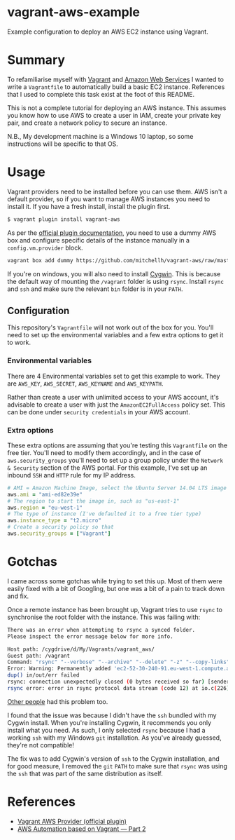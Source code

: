 # vagrant-aws-example
Example configuration to deploy an AWS EC2 instance using Vagrant.

# Summary
To refamiliarise myself with [Vagrant](https://www.vagrantup.com/) and [Amazon Web Services](https://aws.amazon.com/) I wanted to write a `Vagrantfile` to automatically build a basic EC2 instance. References that I used to complete this task exist at the foot of this README.

This is not a complete tutorial for deploying an AWS instance. This assumes you know how to use AWS to create a user in IAM, create your private key pair, and create a network policy to secure an instance.

N.B., My development machine is a Windows 10 laptop, so some instructions will be specific to that OS.

# Usage
Vagrant providers need to be installed before you can use them. AWS isn't a default provider, so if you want to manage AWS instances you need to install it. If you have a fresh install, install the plugin first.

```bash
$ vagrant plugin install vagrant-aws
```

As per the [official plugin documentation](https://github.com/mitchellh/vagrant-aws), you need to use a dummy AWS box and configure specific details of the instance manually in a `config.vm.provider` block.

```bash
vagrant box add dummy https://github.com/mitchellh/vagrant-aws/raw/master/dummy.box
```

If you're on windows, you will also need to install [Cygwin](https://www.cygwin.com/install.html). This is because the default way of mounting the `/vagrant` folder is using `rsync`. Install `rsync` and `ssh` and make sure the relevant `bin` folder is in your `PATH`.

## Configuration
This repository's `Vagrantfile` will not work out of the box for you. You'll need to set up the environmental variables and a few extra options to get it to work.

### Environmental variables
There are 4 Environmental variables set to get this example to work. They are `AWS_KEY`, `AWS_SECRET`, `AWS_KEYNAME` and `AWS_KEYPATH`.

Rather than create a user with unlimited access to your AWS account, it's advisable to create a user with just the `AmazonEC2FullAccess` policy set. This can be done under `security credentials` in your AWS account.

### Extra options
These extra options are assuming that you're testing this `Vagrantfile` on the free tier. You'll need to modify them accordingly, and in the case of `aws.security_groups` you'll need to set up a group policy under the `Network & Security` section of the AWS portal. For this example, I've set up an inbound `SSH` and `HTTP` rule for my IP address.

```ruby
# AMI = Amazon Machine Image, select the Ubuntu Server 14.04 LTS image for your region
aws.ami = "ami-ed82e39e"
# The region to start the image in, such as "us-east-1"
aws.region = "eu-west-1"
# The type of instance (I've defaulted it to a free tier type)
aws.instance_type = "t2.micro"
# Create a security policy so that
aws.security_groups = ["Vagrant"]
```

# Gotchas
I came across some gotchas while trying to set this up. Most of them were easily fixed with a bit of Googling, but one was a bit of a pain to track down and fix.

Once a remote instance has been brought up, Vagrant tries to use `rsync` to synchronise the root folder with the instance. This was failing with:

```bash
There was an error when attempting to rsync a synced folder.
Please inspect the error message below for more info.

Host path: /cygdrive/d/My/Vagrants/vagrant_aws/
Guest path: /vagrant
Command: "rsync" "--verbose" "--archive" "--delete" "-z" "--copy-links" "--chmod=ugo=rwX" "--no-perms" "--no-owner" "--no-group" "--rsync-path" "sudo rsync" "-e" "ssh -p 22 -o StrictHostKeyChecking=no -o IdentitiesOnly=true -o UserKnownHostsFile=/dev/null -i 'D:/My/Vagrants/id_rsa'" "--exclude" ".vagrant/" "/cygdrive/d/My/Vagrants/vagrant_aws/" "ubuntu@ec2-52-30-240-91.eu-west-1.compute.amazonaws.com:/vagrant"
Error: Warning: Permanently added 'ec2-52-30-240-91.eu-west-1.compute.amazonaws.com,52.30.240.91' (ECDSA) to the list of known hosts.
dup() in/out/err failed
rsync: connection unexpectedly closed (0 bytes received so far) [sender]
rsync error: error in rsync protocol data stream (code 12) at io.c(226) [sender=3.1.2]
```

[Other people](https://github.com/mitchellh/vagrant/issues/6677) had this problem too.

I found that the issue was because I didn't have the `ssh` bundled with my Cygwin install. When you're installing Cygwin, it recommends you only install what you need. As such, I only selected `rsync` because I had a working `ssh` with my Windows `git` installation. As you've already guessed, they're not compatible!

The fix was to add Cygwin's version of `ssh` to the Cygwin installation, and for good measure, I removed the `git`  `PATH` to make sure that `rsync` was using the `ssh` that was part of the same distribution as itself.

# References
- [Vagrant AWS Provider (official plugin)](https://github.com/mitchellh/vagrant-aws)
- [AWS Automation based on Vagrant — Part 2](https://oliverveits.wordpress.com/2016/04/01/aws-automation-using-vagrant-a-hello-world-example/)
